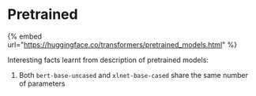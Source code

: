 # Pretrained



{% embed url="https://huggingface.co/transformers/pretrained_models.html" %}

Interesting facts learnt from description of pretrained models:

1. Both `bert-base-uncased` and `xlnet-base-cased` share the same number of parameters

